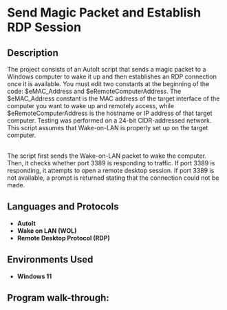 <h1>Send Magic Packet and Establish RDP Session</h1>


<h2>Description</h2>
The project consists of an AutoIt script that sends a magic packet to a Windows computer to wake it up and then establishes an RDP connection once it is available. You must edit two constants at the beginning of the code: $eMAC_Address and $eRemoteComputerAddress. The $eMAC_Address constant is the MAC address of the target interface of the computer you want to wake up and remotely access, while $eRemoteComputerAddress is the hostname or IP address of that target computer. Testing was performed on a 24-bit CIDR-addressed network. This script assumes that Wake-on-LAN is properly set up on the target computer.<br/><br/>


The script first sends the Wake-on-LAN packet to wake the computer. Then, it checks whether port 3389 is responding to traffic. If port 3389 is responding, it attempts to open a remote desktop session. If port 3389 is not available, a prompt is returned stating that the connection could not be made.


<h2>Languages and Protocols</h2>

- <b>AutoIt</b>
- <b>Wake on LAN (WOL)</b>
- <b>Remote Desktop Protocol (RDP)</b>

<h2>Environments Used </h2>

- <b>Windows 11</b>

<h2>Program walk-through:</h2>
